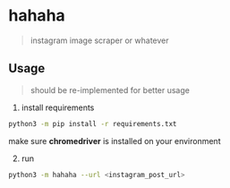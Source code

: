 # hahaha

> instagram image scraper or whatever

## Usage

> should be re-implemented for better usage

1. install requirements

```bash
python3 -m pip install -r requirements.txt
```

make sure **chromedriver** is installed on your environment

2. run

```bash
python3 -m hahaha --url <instagram_post_url>
```

